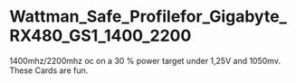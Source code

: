 # Wattman_Safe_Profilefor_Gigabyte_RX480_GS1_1400_2200
1400mhz/2200mhz oc on a 30 % power target under 1,25V and 1050mv. These Cards are fun.
